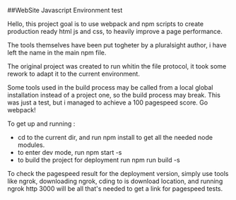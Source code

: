 ##WebSite Javascript Environment test

Hello, this project goal is to use webpack and npm scripts to create production ready html js and css, to heavily improve a page performance.

The tools themselves have been put togheter by a pluralsight author, i have left the name in the main npm file.

The original project was created to run whitin the file protocol, it took some rework to adapt it to the current environment.

Some tools used in the build process may be called from a local global installation instead of a project one, so the build process may break. This was just a test, but i managed to achieve a 100 pagespeed score. Go webpack!

To get up and running :

- cd to the current dir, and run npm install to get all the needed node modules.
- to enter dev mode, run npm start -s
- to build the project for deployment run npm run build -s

To check the pagespeed result for the deployment version, simply use tools like ngrok, downloading ngrok, cding to is download
location, and running ngrok http 3000 will be all that's needed to get a link for pagespeed tests.
